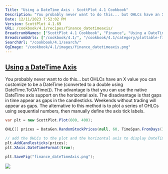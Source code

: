 ```yaml
---
Title: "Using a DateTime Axis - ScottPlot 4.1 Cookbook"
Description: "You probably never want to do this... but OHLCs have an X value you can customize to be a DateTime (converted to a double using DateTime.ToOATime()). The advantage is that you can use the native DateTime axis support on the horizontal axis. The disadvantage is that gaps in time appear as gaps in the candlesticks. Weekends without trading will appear as gaps. The alternative to this method is to plot a series of OHLCs using sequential numbers, then manually define the axis tick labels."
Date: 12/11/2023 7:52:02 PM
Version: ScottPlot 4.1.69
URL: /cookbook/4.1/recipes/finance_datetimeaxis/
BreadcrumbNames: ["ScottPlot 4.1 Cookbook", "Finance", "Using a DateTime Axis"]
BreadcrumbUrls: ["/cookbook/4.1/", "/cookbook/4.1/category/plottable-finance", "/cookbook/4.1/recipes/finance_datetimeaxis/"]
SearchUrl: "/cookbook/4.1/search/"
OgImage: "/cookbook/4.1/images/finance_datetimeaxis.png"
---
```


<h2><a href='/cookbook/4.1/recipes/finance_datetimeaxis/'>Using a DateTime Axis</a></h2>

You probably never want to do this... but OHLCs have an X value you can customize to be a DateTime (converted to a double using DateTime.ToOATime()). The advantage is that you can use the native DateTime axis support on the horizontal axis. The disadvantage is that gaps in time appear as gaps in the candlesticks. Weekends without trading will appear as gaps. The alternative to this method is to plot a series of OHLCs using sequential numbers, then manually define the axis tick labels.

```cs
var plt = new ScottPlot.Plot(600, 400);

OHLC[] prices = DataGen.RandomStockPrices(null, 60, TimeSpan.FromDays(1));

// add the OHLCs to the plot and the horizontal axis to display DateTime tick labels
plt.AddCandlesticks(prices);
plt.XAxis.DateTimeFormat(true);

plt.SaveFig("finance_dateTimeAxis.png");
```

<img src='../../images/finance_datetimeaxis.png' class='d-block mx-auto my-5' />


